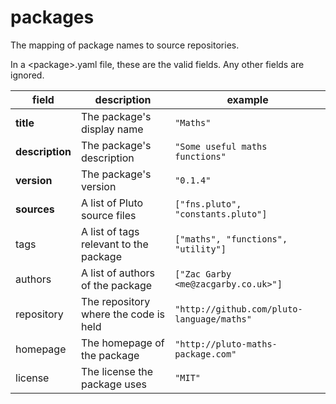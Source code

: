 # packages

The mapping of package names to source repositories.

In a &lt;package&gt;.yaml file, these are the valid fields. Any other fields are ignored.

field           | description                            | example
----------------|----------------------------------------|-----------------------------------
**title**       | The package's display name             | `"Maths"`
**description** | The package's description              | `"Some useful maths functions"`
**version**     | The package's version                  | `"0.1.4"`
**sources**     | A list of Pluto source files           | `["fns.pluto", "constants.pluto"]`
tags            | A list of tags relevant to the package | `["maths", "functions", "utility"]`
authors         | A list of authors of the package       | `["Zac Garby <me@zacgarby.co.uk>"]`
repository      | The repository where the code is held  | `"http://github.com/pluto-language/maths"`
homepage        | The homepage of the package            | `"http://pluto-maths-package.com"`
license         | The license the package uses           | `"MIT"`
